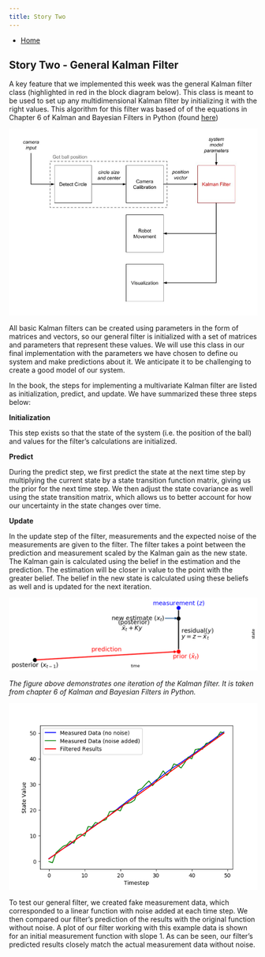 ```yaml
---
title: Story Two
---
```


- [Home](index.md)

## Story Two - General Kalman Filter
A key feature that we implemented this week was the general Kalman filter class (highlighted in red in the block diagram below). This class is meant to be used to set up any multidimensional Kalman filter by initializing it with the right values. This algorithm for this filter was based of of the equations in Chapter 6 of Kalman and Bayesian Filters in Python (found [here](https://github.com/rlabbe/Kalman-and-Bayesian-Filters-in-Python/blob/master/06-Multivariate-Kalman-Filters.ipynb))

![High level block diagram with general Kalman Filter block highlighted](images/high_level_block_diagram.jpg)

All basic Kalman filters can be created using parameters in the form of matrices and vectors, so our general filter is initialized with a set of matrices and parameters that represent these values. We will use this class in our final implementation with the parameters we have chosen to define ou system and make predictions about it. We anticipate it to be challenging to create a good model of our system. 

In the book, the steps for implementing a multivariate Kalman filter are listed as initialization, predict, and update. We have summarized these three steps below:

**Initialization**

This step exists so that the state of the system (i.e. the position of the ball) and values for the filter’s calculations are initialized.

**Predict**

During the predict step, we first predict the state at the next time step by multiplying the current state by a state transition function matrix, giving us the prior for the next time step. We then adjust the state covariance as well using the state transition matrix, which allows us to better account for how our uncertainty in the state changes over time. 


**Update**

In the update step of the filter, measurements and the expected noise of the measurements are given to the filter. The filter takes a point between the prediction and measurement scaled by the Kalman gain as the new state. The Kalman gain is calculated using the belief in the estimation and the prediction. The estimation will be closer in value to the point with the greater belief. The belief in the new state is calculated using these beliefs as well and is updated for the next iteration.

![Diagram showing one iteration of the predict and update steps for a Kalman filter](images/kalman_iteration.png)

*The figure above demonstrates one iteration of the Kalman filter. It is taken from chapter 6 of Kalman and Bayesian Filters in Python.*


![Demonstration of general kalman filter tracking linear function with measurement noise added](images/general_kalman_filter_example.png)

To test our general filter, we created fake measurement data, which corresponded to a linear function with noise added at each time step. We then compared our filter’s prediction of the results with the original function without noise. A plot of our filter working with this example data is shown for an initial measurement function with slope 1. As can be seen, our filter’s predicted results closely match the actual measurement data without noise. 
